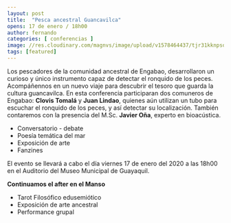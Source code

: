 ```yaml
---
layout: post
title:  "Pesca ancestral Guancavilca"
opens: 17 de enero / 18h00
author: fernando
categories: [ conferencias ]
image: //res.cloudinary.com/magnvs/image/upload/v1578464437/tjr31kknpso042ixp2ct.jpg
tags: [featured]
---
```

Los pescadores de la comunidad ancestral de Engabao, desarrollaron un curioso y único instrumento capaz de detectar el ronquido de los peces. Acompáñennos en un nuevo viaje para descubrir el tesoro que guarda la cultura guancavilca. En esta conferencia participaran dos comuneros de Engabao: **Clovis Tomalá** y **Juan Lindao**, quienes aún utilizan un tubo para escuchar el ronquido de los peces, y así detectar su localización. También contaremos con la presencia del M.Sc. **Javier Oña**, experto en bioacústica.

- Conversatorio - debate
- Poesía temática del mar
- Exposición de arte
- Fanzines

El evento se llevará a cabo el día viernes 17 de enero del 2020 a las 18h00 en el Auditorio del Museo Municipal de Guayaquil.

**Continuamos el after en el Manso**

- Tarot Filosófico edusemiótico
- Exposición de arte ancestral
- Performance grupal
